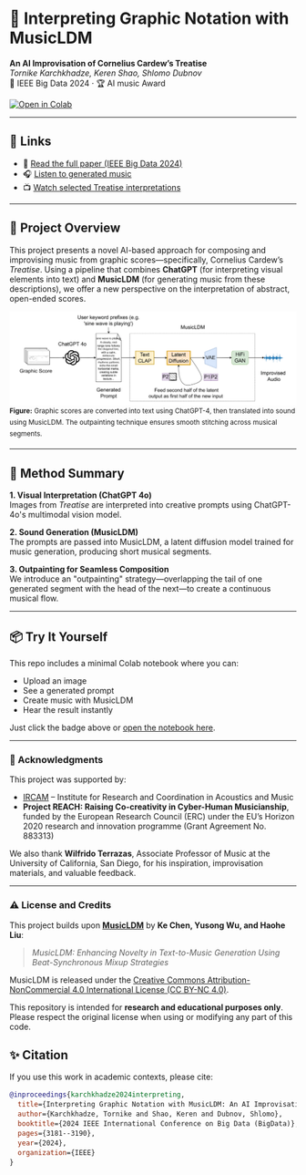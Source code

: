 # 🎼 Interpreting Graphic Notation with MusicLDM  
**An AI Improvisation of Cornelius Cardew’s Treatise**  
_Tornike Karchkhadze, Keren Shao, Shlomo Dubnov_  
📍 IEEE Big Data 2024 · 🏆 AI music Award  

[![Open in Colab](https://colab.research.google.com/assets/colab-badge.svg)](https://colab.research.google.com/github/karchkha/Treatise-AI-Music/blob/main/treatise_ai_demo.ipynb)

---

## 🔗 Links

- 📝 [Read the full paper (IEEE Big Data 2024)](https://arxiv.org/abs/2312.12898)  
- 🎧 [Listen to generated music](https://bit.ly/TreatiseAI)  
- 📺 [Watch selected Treatise interpretations](https://youtube.com/playlist?list=PLFBnJMS2Dk5z6l5YWBRPjRmwRHMU7mEHd&si=I0CcBXW1CBXFz8H_)

---

## 🎨 Project Overview

This project presents a novel AI-based approach for composing and improvising music from graphic scores—specifically, Cornelius Cardew’s *Treatise*. Using a pipeline that combines **ChatGPT** (for interpreting visual elements into text) and **MusicLDM** (for generating music from these descriptions), we offer a new perspective on the interpretation of abstract, open-ended scores.

![Treatise Pipeline](assets/process.png)  
<sup><b>Figure:</b> Graphic scores are converted into text using ChatGPT-4, then translated into sound using MusicLDM. The outpainting technique ensures smooth stitching across musical segments.</sup>

---

## 🧠 Method Summary

**1. Visual Interpretation (ChatGPT 4o)**  
Images from *Treatise* are interpreted into creative prompts using ChatGPT-4o's multimodal vision model.

**2. Sound Generation (MusicLDM)**  
The prompts are passed into MusicLDM, a latent diffusion model trained for music generation, producing short musical segments.

**3. Outpainting for Seamless Composition**  
We introduce an "outpainting" strategy—overlapping the tail of one generated segment with the head of the next—to create a continuous musical flow.

---

## 📦 Try It Yourself

This repo includes a minimal Colab notebook where you can:
- Upload an image
- See a generated prompt
- Create music with MusicLDM
- Hear the result instantly

Just click the badge above or [open the notebook here](https://colab.research.google.com/github/karchkha/Treatise-AI-Music/blob/main/treatise_ai_demo.ipynb).

---


### 🤝 Acknowledgments

This project was supported by:

- [IRCAM](https://www.ircam.fr/) – Institute for Research and Coordination in Acoustics and Music  
- **Project REACH: Raising Co-creativity in Cyber-Human Musicianship**, funded by the European Research Council (ERC) under the EU’s Horizon 2020 research and innovation programme (Grant Agreement No. 883313)

We also thank **Wilfrido Terrazas**, Associate Professor of Music at the University of California, San Diego, for his inspiration, improvisation materials, and valuable feedback.

---

### ⚠️ License and Credits

This project builds upon [**MusicLDM**](https://github.com/ChenKeV/MusicLDM) by **Ke Chen, Yusong Wu, and Haohe Liu**:

> *MusicLDM: Enhancing Novelty in Text-to-Music Generation Using Beat-Synchronous Mixup Strategies*

MusicLDM is released under the [Creative Commons Attribution-NonCommercial 4.0 International License (CC BY-NC 4.0)](https://creativecommons.org/licenses/by-nc/4.0/legalcode).

This repository is intended for **research and educational purposes only**. Please respect the original license when using or modifying any part of this code.


## ✨ Citation

If you use this work in academic contexts, please cite:

```bibtex
@inproceedings{karchkhadze2024interpreting,
  title={Interpreting Graphic Notation with MusicLDM: An AI Improvisation of Cornelius Cardew’s Treatise},
  author={Karchkhadze, Tornike and Shao, Keren and Dubnov, Shlomo},
  booktitle={2024 IEEE International Conference on Big Data (BigData)},
  pages={3181--3190},
  year={2024},
  organization={IEEE}
}
